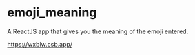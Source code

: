 # emoji_meaning

A ReactJS app that gives you the meaning of the emoji entered.

https://wxblw.csb.app/
